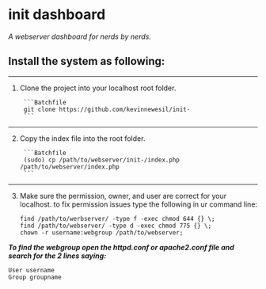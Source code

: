 init dashboard
=========

*A webserver dashboard for nerds by nerds.*

Install the system as following:
--------
***

1. Clone the project into your localhost root folder.

        ```Batchfile
        git clone https://github.com/kevinnewesil/init-
        ```
***

2. Copy the index file into the root folder. 

        ```Batchfile
        (sudo) cp /path/to/webserver/init-/index.php /path/to/webserver/index.php
        ```
***

3. Make sure the permission, owner, and user are correct for your localhost.
to fix permission issues type the following in ur command line:
    
    ```Batchfile
    find /path/to/werbserver/ -type f -exec chmod 644 {} \; 
    find /path/to/webserver/ -type d -exec chmod 775 {} \;  
    chown -r username:webgroup /path/to/webserver;
    ```

***To find the webgroup open the httpd.conf or apache2.conf file and search for the 2 lines saying:***

```ApacheConf
User username  
Group groupname
```